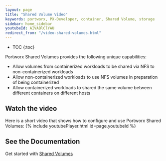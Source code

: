 ```yaml
---
layout: page
title: "Shared Volume Video"
keywords: portworx, PX-Developer, container, Shared Volume, storage
sidebar: home_sidebar
youtubeId: AIVABlClYAU
redirect_from: "/video-shared-volumes.html"
---
```


* TOC
{:toc}

Portworx Shared Volumes provides the following unique capabilities:

* Allow volumes from containerized workloads to be shared via NFS to non-containerized workloads
* Allow non-containerized workloads to use NFS volumes in preparation of being containerized
* Allow containerized workloads to shared the same volume between different containers on different hosts

## Watch the video
Here is a short video that shows how to configure and use Portworx Shared Volumes:
{% include youtubePlayer.html id=page.youtubeId %}

## See the Documentation
Get started with [Shared Volumes](/manage/shared-volumes.html)
